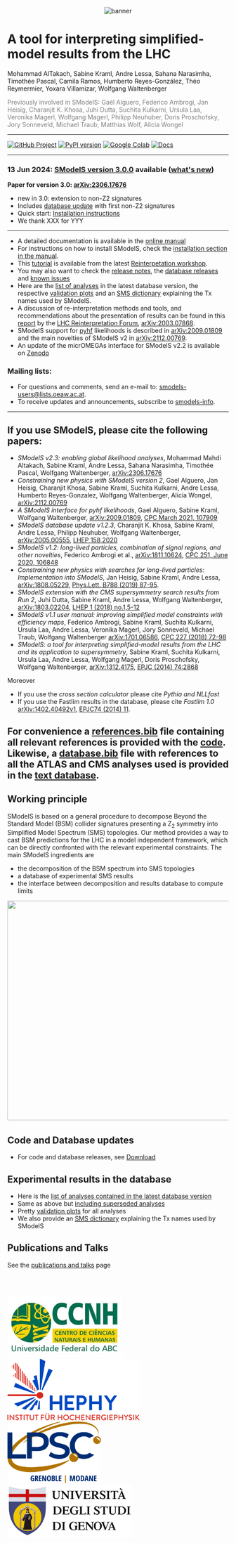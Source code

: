 <p align="center"><img src="https://smodels.github.io/pics/banner.png" alt="banner"></p>
  
# A tool for interpreting simplified-model results from the LHC 
Mohammad AlTakach,  Sabine Kraml, Andre Lessa, Sahana Narasimha, Timoth&eacute;e Pascal, Camila Ramos, Humberto Reyes-Gonz&aacute;lez, Th&eacute;o Reymermier, Yoxara Villamizar, Wolfgang Waltenberger

 <font color='grey'>Previously involved in SModelS: Ga&#235;l Alguero, Federico Ambrogi, Jan Heisig, Charanjit K. Khosa, Juhi Dutta, Suchita Kulkarni, Ursula Laa, Veronika Magerl, Wolfgang Magerl, Philipp Neuhuber, Doris Proschofsky, Jory Sonneveld, Michael Traub, Matthias Wolf, Alicia Wongel </font>

------------------------------------------------------------------------

[![GitHub Project](https://img.shields.io/badge/GitHub--blue?style=social&logo=GitHub)](https://github.com/SModelS)
[![PyPI version](https://badge.fury.io/py/smodels.svg)](https://badge.fury.io/py/smodels)
[![Google Colab](https://colab.research.google.com/assets/colab-badge.svg)](https://colab.research.google.com/github/SModelS/tutorials/blob/main/index.ipynb)
[![Docs](https://img.shields.io/badge/docs-main-blue.svg)](https://smodels.readthedocs.io)

------------------------------------------------------------------------ 
###  13 Jun 2024: [SModelS version 3.0.0](https://github.com/SModelS/smodels/releases) available ([what's new](https://smodels.readthedocs.io/en/latest/ReleaseUpdate.html))

**Paper for version 3.0: [arXiv:2306.17676](https://arxiv.org/abs/2306.17676)**

* new in 3.0: extension to non-Z2 signatures
* Includes [database update](https://github.com/SModelS/smodels-database-release/releases) with first non-Z2 signatures
* Quick start: [Installation instructions](https://smodels.readthedocs.io/en/latest/Installation.html) 
* We thank XXX for YYY

------------------------------------------------------------------------   

* A detailed documentation is available in the [online manual](https://smodels.readthedocs.io/en/latest/)
* For instructions on how to install SModelS, check the [installation section in the manual](https://smodels.readthedocs.io/en/latest/Installation.html).
* This [tutorial](https://github.com/SModelS/tutorials) is available from the latest [Reinterpetation workshop](https://indico.cern.ch/event/982553/).
* You may also want to check the [release notes](https://smodels.readthedocs.io/en/latest/ReleaseUpdate.html), the [database releases](https://github.com/SModelS/smodels-database-release/releases) 
and [known issues](https://github.com/SModelS/smodels/blob/main/KnownIssues)
* Here are the [list of analyses](docs/ListOfAnalyses) in the latest database version, the respective [validation plots](docs/Validation) and an [SMS dictionary](https://smodels.github.io/docs/SmsDictionary) explaining the Tx names used by SModelS.
* A discussion of re-interpretation methods and tools, and recommendations about the presentation of results can be found in this [report](https://arxiv.org/abs/2003.07868) by the [LHC Reinterpretation Forum](https://twiki.cern.ch/twiki/bin/view/LHCPhysics/InterpretingLHCresults), [arXiv:2003.07868](https://arxiv.org/abs/2003.07868).
* SModelS support for [pyhf](https://github.com/scikit-hep/pyhf) likelihoods is described in [arXiv:2009.01809](https://arxiv.org/abs/2009.01809) and the main novelties of SModelS v2 in [arXiv:2112.00769](https://arxiv.org/abs/2112.00769).
* An update of the micrOMEGAs interface for SModelS v2.2 is available on [Zenodo](https://zenodo.org/record/6402610#.YkYsMGDRZmA)

### Mailing lists:
   
* For questions and comments, send an e-mail to: <smodels-users@lists.oeaw.ac.at>. 
* To receive updates and announcements, subscribe to [smodels-info](https://lists.oeaw.ac.at/mailman/listinfo/smodels-info).

------------------------------------------------------------------------

## If you use SModelS, please cite the following papers:

* *SModelS v2.3: enabling global likelihood analyses*, Mohammad Mahdi Altakach, Sabine Kraml, Andre Lessa, Sahana Narasimha, Timothée Pascal, Wolfgang Waltenberger, [arXiv:2306.17676](https://arxiv.org/abs/2306.17676)
* *Constraining new physics with SModelS version 2*, Gael Alguero, Jan Heisig, Charanjit Khosa, Sabine Kraml, Suchita Kulkarni, Andre Lessa, Humberto Reyes-Gonzalez, Wolfgang Waltenberger, Alicia Wongel, [arXiv:2112.00769](https://arxiv.org/abs/2112.00769)
* *A SModelS interface for pyhf likelihoods*, Gael Alguero, Sabine Kraml, Wolfgang Waltenberger, [arXiv:2009.01809](https://arxiv.org/abs/2009.01809), [CPC March 2021, 107909](https://doi.org/10.1016/j.cpc.2021.107909)
* *SModelS database update v1.2.3*, Charanjit K. Khosa, Sabine Kraml, Andre Lessa, Philipp Neuhuber, Wolfgang Waltenberger, [arXiv:2005.00555](https://arxiv.org/abs/2005.00555), [LHEP 158 2020](https://doi.org/10.31526/lhep.2020.158)
* *SModelS v1.2: long-lived particles, combination of signal regions, and other novelties*, Federico Ambrogi et al., [arXiv:1811.10624](https://arxiv.org/abs/1811.10624), [CPC 251, June 2020, 106848](https://www.sciencedirect.com/science/article/pii/S0010465519302255?via%3Dihub)
* *Constraining new physics with searches for long-lived
particles: Implementation into SModelS*, Jan Heisig, Sabine Kraml, Andre Lessa, [arXiv:1808.05229](https://arxiv.org/abs/1808.05229), [Phys.Lett. B788 (2019) 87-95](https://doi.org/10.1016/j.physletb.2018.10.049).
* *SModelS extension with the CMS supersymmetry search results from Run 2*, Juhi Dutta, Sabine Kraml, Andre Lessa, Wolfgang Waltenberger, [arXiv:1803.02204](http://arxiv.org/abs/1803.02204), [LHEP 1 (2018) no.1,5-12](http://journals.andromedapublisher.com/index.php/LHEP/article/view/28)
* *SModelS v1.1 user manual: improving simplified model constraints with efficiency maps*, Federico Ambrogi, Sabine Kraml, Suchita Kulkarni, Ursula Laa, Andre Lessa, Veronika Magerl, Jory Sonneveld, Michael Traub, Wolfgang Waltenberger [arXiv:1701.06586](http://arxiv.org/abs/1701.06586), [CPC 227 (2018) 72-98](https://www.sciencedirect.com/science/article/pii/S0010465518300353?via%3Dihub)
 * *SModelS: a tool for interpreting simplified-model results from the LHC and its application to supersymmetry*, Sabine Kraml, Suchita Kulkarni, Ursula Laa, Andre Lessa,  Wolfgang Magerl, Doris Proschofsky, Wolfgang Waltenberger, [arXiv:1312.4175](http://arxiv.org/abs/arXiv:1312.4175), [EPJC (2014) 74:2868](http://link.springer.com/article/10.1140/epjc/s10052-014-2868-5)
  
Moreover
                                                                                              
* If you use the *cross section calculator* please cite *Pythia and NLLfast*
* If you use the Fastlim results in the database, please cite *Fastlim 1.0* [arXiv:1402.40492v1](http://arxiv.org/abs/1402.40492), [EPJC74 (2014) 11](https://link.springer.com/article/10.1140%2Fepjc%2Fs10052-014-3163-1).
                                                                                                                                                                                         
For convenience a [references.bib](https://github.com/SModelS/smodels/blob/main/references.bib) file containing all relevant references is provided with the [code](https://github.com/SModelS/smodels/).
Likewise, a [database.bib](https://github.com/SModelS/smodels-database-release/blob/main/database.bib) file with references to all the ATLAS and CMS analyses used is provided in the [text database](https://github.com/SModelS/smodels-database-release/).
------------------------------------------------------------------------

## Working principle                                            
                                                          
SModelS is based on a general procedure to decompose Beyond the Standard Model (BSM) collider signatures presenting a Z<sub>2</sub> symmetry into Simplified Model Spectrum (SMS) topologies. Our method provides a way to cast BSM predictions for the LHC in a model independent framework,  which can be directly confronted with the relevant experimental constraints.  The main SModelS ingredients are

 * the decomposition of the BSM spectrum into SMS topologies
 * a database of experimental SMS results
 * the interface between decomposition and results database to compute limits
 
 <p align="center"><img src="https://smodels.github.io/pics/smodelsScheme.png" width="640" height="500"></p>


## Code and Database updates
* For code and database releases, see [Download](docs/CodeReleases)

## Experimental results in the database
* Here is the [list of analyses contained in the latest database version](docs/ListOfAnalyses)
* Same as above but [including superseded analyses](docs/ListOfAnalysesWithSuperseded)
* Pretty [validation plots](docs/Validation) for all analyses
* We also provide an [SMS dictionary](https://smodels.github.io/docs/SmsDictionary) explaining the Tx names used by SModelS

## Publications and Talks
See the [publications and talks](docs/SModelSTalks) page

<br><br>

<img src="logos/CCNH-logo.jpg" height="140pt" align="bottom"> &nbsp; &nbsp; 
<img src="logos/hephy-logo.png" height="140pt" align="bottom"> &nbsp; &nbsp;
<img src="logos/LPSC_Grenoble_Modane.jpg" height="140pt" align="bottom"> <br>
<img src="logos/unige.png" height="120pt" align="middle"> &nbsp;
<!-- <img src="logos/logo_UCLouvain.jpeg" width="280pt" align="middle"> -->
<!-- <img src="logos/glasgow.jpg" width="280pt" align="middle"> -->
